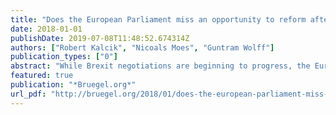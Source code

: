 ```yaml
---
title: "Does the European Parliament miss an opportunity to reform after Brexit? textbar Bruegel"
date: 2018-01-01
publishDate: 2019-07-08T11:48:52.674314Z
authors: ["Robert Kalcik", "Nicoals Moes", "Guntram Wolff"]
publication_types: ["0"]
abstract: "While Brexit negotiations are beginning to progress, the European Parliament is preparing to vote on the possible reallocation of seats following the UK's departure. With many of the current proposals reflecting Member States' concerns about losing seats, this paper advocates for options that could better achieve equality of representation even within the constraints of the EU treaties."
featured: true
publication: "*Bruegel.org*"
url_pdf: "http://bruegel.org/2018/01/does-the-european-parliament-miss-an-opportunity-to-reform-after-brexit/"
---
```


